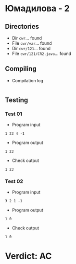 # Юмадилова - 2
## Directories
- Dir `cwr`... found
- File `cwr/var`... found
- Dir `cwr/121`... found
- File `cwr/121/CR2.java`... found
## Compiling
- Compilation log
```

```
## Testing
### Test 01
- Program input
```
1 23 4 -1

```
- Program output
```
1 23

```
- Check output
```
1 23

```
### Test 02
- Program input
```
3 2 1 -1

```
- Program output
```
1 0

```
- Check output
```
1 0

```
# Verdict: AC
